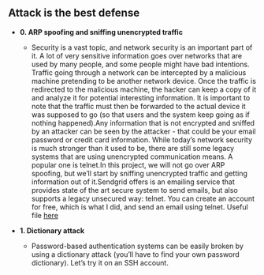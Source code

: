 ## Attack is the best defense

 * **0. ARP spoofing and sniffing unencrypted traffic**
   * Security is a vast topic, and network security is an important part of it. A lot of very sensitive information goes over networks that are used by many people, and some people might have bad intentions. Traffic going through a network can be intercepted by a malicious machine pretending to be another network device. Once the traffic is redirected to the malicious machine, the hacker can keep a copy of it and analyze it for potential interesting information. It is important to note that the traffic must then be forwarded to the actual device it was supposed to go (so that users and the system keep going as if nothing happened).Any information that is not encrypted and sniffed by an attacker can be seen by the attacker - that could be your email password or credit card information. While today’s network security is much stronger than it used to be, there are still some legacy systems that are using unencrypted communication means. A popular one is telnet.In this project, we will not go over ARP spoofing, but we’ll start by sniffing unencrypted traffic and getting information out of it.Sendgrid offers is an emailing service that provides state of the art secure system to send emails, but also supports a legacy unsecured way: telnet. You can create an account for free, which is what I did, and send an email using telnet. Useful file [here](./https://alx-intranet.hbtn.io/rltoken/GE_FoAUArlVccQlt7CuBGA)
   
 * **1. Dictionary attack**
   * Password-based authentication systems can be easily broken by using a dictionary attack (you’ll have to find your own password dictionary). Let’s try it on an SSH account.